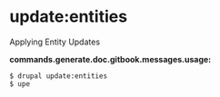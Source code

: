 # update:entities
Applying Entity Updates

**commands.generate.doc.gitbook.messages.usage:**
```
$ drupal update:entities
$ upe  
```
